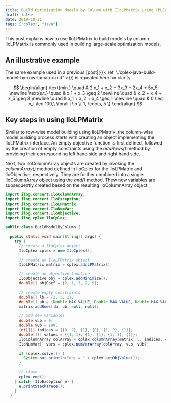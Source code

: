 ```yaml
---
title: Build Optimization Models by Column with IloLPMatrix using CPLEX Java API
draft: false
date: 2019-10-21
tags: ["cplex", "Java"]
---
```


This post explains how to use IloLPMatrix to build models by column.
IloLPMatrix is commonly used in building large-scale optimization models.

## An illustrative example

The same example used in a previous [post]({{< ref "./cplex-java-build-model-by-row-lpmatrix.md" >}}) is repeated here for clarity.

$$
\begin{align}
\text{min.} \quad & 2 x_1 + x_2 + 3x_3 + 2x_4 + 5x_5 \newline
\text{s.t.} \quad & x_1 + x_3 \geq 2 \newline
\quad & x_2 + x_4 + x_5 \geq 3 \newline
\quad & x_1 + x_2 + x_4 \geq 1 \newline
\quad & 0 \leq x_i \leq 100,\ \forall i \in \{ 1, \cdots, 5 \}
\end{align}
$$

## Key steps in using IloLPMatrix

Similar to row-wise model building using IloLPMatrix, the column-wise model building process starts with creating an object implementing the IloLPMatrix interface.
An empty objective function is first defined, followed by the creation of empty constraints using the *addRows()* method by providing their corresponding left hand side and right hand side.

Next, two IloColumnArray objects are created by invoking the *columnArray()* method defined in IloCplex for the IloLPMatrix and IloObjective, respectively. 
They are further combined into a single IloColumnArray object using the *and()* method.
Thew new variables are subsequently created based on the resulting IloColumnArray object.

```java
import ilog.concert.IloColumnArray;
import ilog.concert.IloException;
import ilog.concert.IloLPMatrix;
import ilog.concert.IloNumVar;
import ilog.concert.IloObjective;
import ilog.cplex.IloCplex;

public class BuildModelByColumn {

  public static void main(String[] args) {
    try {
      // create a IloCplex object
      IloCplex cplex = new IloCplex();

      // create an IloLPMatrix object
      IloLPMatrix matrix = cplex.addLPMatrix();

      // create an objective function
      IloObjective obj = cplex.addMinimize();
      double[] objCoef = {2, 1, 3, 2, 5};

      // create empty constraints
      double[] lb = {2, 3, 1};
      double[] ub = {Double.MAX_VALUE, Double.MAX_VALUE, Double.MAX_VALUE};
      matrix.addRows(lb, ub, null, null);

      // add new variables
      double vLb = 0;
      double vUb = 100;
      int[][] indices = {{0, 2}, {1}, {0}, {1, 2}, {1}};
      double[][] values = {{1, 1}, {1}, {1}, {1, 1}, {1}};
      IloColumnArray colArray = cplex.columnArray(matrix, 5, indices, values).and(cplex.columnArray(obj, objCoef));
      IloNumVar[] vars = cplex.numVarArray(colArray, vLb, vUb);

      if (cplex.solve()) {
        System.out.println("obj = " + cplex.getObjValue());
      }

      // close
      cplex.end();
    } catch (IloException e) {
      e.printStackTrace();
    }
  }
  ```
